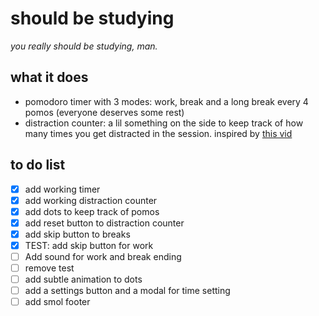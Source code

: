 # should be studying
*you really should be studying, man.*

## what it does
- pomodoro timer with 3 modes: work, break and a long break every 4 pomos (everyone deserves some rest)
- distraction counter: a lil something on the side to keep track of how many times you get distracted in the session. inspired by [this vid](https://youtu.be/q4aQ6BjH174?si=j5zSpsFFT2DC6JQ0)

## to do list
- [x] add working timer
- [x] add working distraction counter
- [x] add dots to keep track of pomos
- [x] add reset button to distraction counter
- [x] add skip button to breaks
- [x] TEST: add skip button for work
- [ ] Add sound for work and break ending
- [ ] remove test
- [ ] add subtle animation to dots
- [ ] add a settings button and a modal for time setting
- [ ] add smol footer